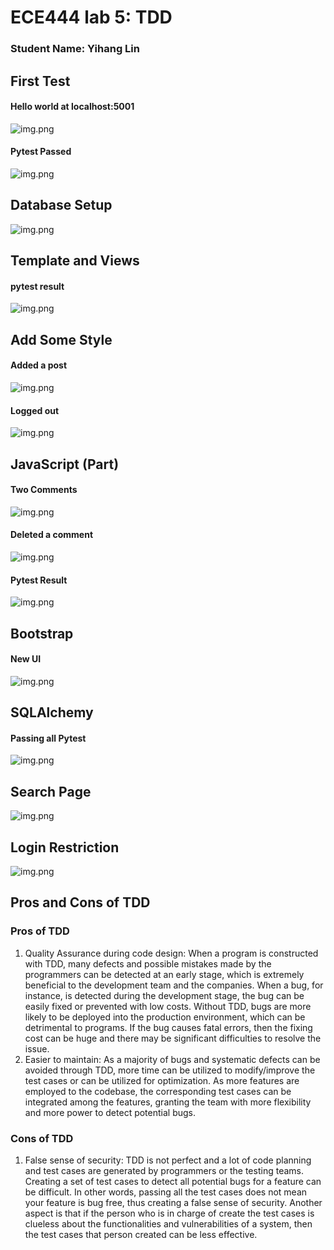 # ECE444 lab 5: TDD
### Student Name: Yihang Lin

## First Test

#### Hello world at localhost:5001
![img.png](Images/img.png)

#### Pytest Passed
![img.png](Images/img1.png)

## Database Setup
![img.png](Images/img3.png)

## Template and Views
#### pytest result
![img.png](Images/img4.png)

## Add Some Style
#### Added a post
![img.png](Images/img5.png)

#### Logged out
![img.png](Images/img6.png)

## JavaScript (Part)
#### Two Comments
![img.png](Images/img7.png)

#### Deleted a comment
![img.png](Images/img8.png)

#### Pytest Result
![img.png](Images/img9.png)

## Bootstrap
#### New UI
![img.png](Images/img10.png)

## SQLAlchemy
#### Passing all Pytest
![img.png](Images/img11.png)

## Search Page
![img.png](Images/img12.png)

## Login Restriction
![img.png](Images/img13.png)


## Pros and Cons of TDD
### Pros of TDD
1. Quality Assurance during code design: When a program is constructed with TDD, many defects and possible mistakes made
by the programmers can be detected at an early stage, which is extremely beneficial to the development team and the companies.
When a bug, for instance, is detected during the development stage, the bug can be easily fixed or prevented with low costs.
Without TDD, bugs are more likely to be deployed into the production environment, which can be detrimental to programs. If 
the bug causes fatal errors, then the fixing cost can be huge and there may be significant difficulties to resolve the issue.
2. Easier to maintain: As a majority of bugs and systematic defects can be avoided through TDD, more time can be utilized
to modify/improve the test cases or can be utilized for optimization. As more features are employed to the codebase, the
corresponding test cases can be integrated among the features, granting the team with more flexibility and more power to
detect potential bugs.

### Cons of TDD
1. False sense of security: TDD is not perfect and a lot of code planning and test cases are generated by programmers or
the testing teams. Creating a set of test cases to detect all potential bugs for a feature can be difficult. In other words,
passing all the test cases does not mean your feature is bug free, thus creating a false sense of security. Another aspect
is that if the person who is in charge of create the test cases is clueless about the functionalities and vulnerabilities of
a system, then the test cases that person created can be less effective. 

